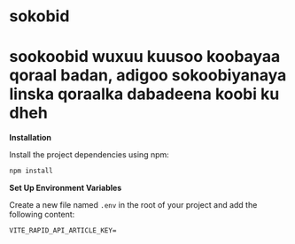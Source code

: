 # sokobid
# 
# sookoobid      wuxuu kuusoo koobayaa qoraal  badan, adigoo sokoobiyanaya linska qoraalka dabadeena koobi ku dheh 

**Installation**

Install the project dependencies using npm:

```bash
npm install
```

**Set Up Environment Variables**

Create a new file named `.env` in the root of your project and add the following content:

```env
VITE_RAPID_API_ARTICLE_KEY=
```
